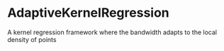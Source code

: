 # AdaptiveKernelRegression
A kernel regression framework where the bandwidth adapts to the local density of points
